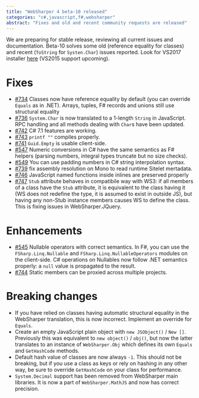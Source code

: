 ```yaml
---
title: "WebSharper 4 beta-10 released"
categories: "c#,javascript,f#,websharper"
abstract: "Fixes and old and recent community requests are released"
---
```

We are preparing for stable release, reviewing all current issues and documentation. Beta-10 solves some old (reference equality for classes) and recent (`ToString` for `Systen.Char`) issues reported. Look for VS2017 installer [here](http://websharper.com/downloads) (VS2015 support upcoming).

# Fixes
* [#734](https://github.com/intellifactory/websharper/issues/734) Classes now have reference equality by default (you can override `Equals` as in .NET). Arrays, tuples, F# records and unions still use structural equality
* [#736](https://github.com/intellifactory/websharper/issues/736) `System.Char` is now translated to a 1-length `String` in JavaScript. RPC handling and all methods dealing with `Char`s have been updated.
* [#742](https://github.com/intellifactory/websharper/issues/742) C# 7.1 features are working.
* [#743](https://github.com/intellifactory/websharper/issues/743) `printf ""` compiles properly.
* [#741](https://github.com/intellifactory/websharper/issues/741) `Guid.Empty` is usable client-side.
* [#547](https://github.com/intellifactory/websharper/issues/547) Numeric conversions in C# have the same semantics as F# helpers (parsing numbers, integral types truncate but no size checks).
* [#549](https://github.com/intellifactory/websharper/issues/549) You can use padding numbers in C# string interpolation syntax.
* [#739](https://github.com/intellifactory/websharper/issues/739) fix assembly resolution on Mono to read runtime Sitelet mertadata.
* [#746](https://github.com/intellifactory/websharper/issues/746) JavaScript named functions inside inlines are preserved properly
* [#747](https://github.com/intellifactory/websharper/issues/747) `Stub` attribute behaves in compatibile way with WS3: if all members of a class have the `Stub` attribute, it is equivalent to the class having it (WS does not redefine the type, it is assumed to exist in outside JS), but having any non-Stub instance members causes WS to define the class. This is fixing issues in WebSharper.JQuery.

# Enhancements
* [#545](https://github.com/intellifactory/websharper/issues/545) Nullable operators with correct semantics. In F#, you can use the `FSharp.Linq.Nullable` and `FSharp.Linq.NullableOperators` modules on the client-side. C# operations on Nullables now follow .NET semantics properly: a `null` value is propagated to the result.
* [#744](https://github.com/intellifactory/websharper/pull/744) Static members can be proxied across multiple projects.

# Breaking changes
* If you have relied on classes having automatic structural equality in the WebSharper translation, this is now incorrect. Implement an override for `Equals`.
* Create an empty JavaScript plain object with `new JSObject()` / `New []`. Previously this was equivalent to `new object()` / `obj()`, but now the latter translates to an instance of `WebSharper.Obj` which defines its own `Equals` and `GetHashCode` methods.
* Default hash value of classes are now always `-1`. This should not be breaking, but if you use a class as keys or rely on hashing in any other way, be sure to override `GetHashCode` on your class for performance.
* `System.Decimal` support has been removed from WebSharper main libraries. It is now a part of `WebSharper.MathJS` and now has correct precision.